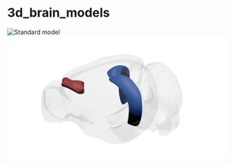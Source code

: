 # 3d_brain_models

![Standard model](./pfc-ca1_flow.png)
![With light emission](./pfc-ca1_full.png)
